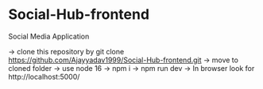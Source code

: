 # Social-Hub-frontend
Social Media Application 

-> clone this repository by git clone https://github.com/Ajayyadav1999/Social-Hub-frontend.git
-> move to cloned folder
-> use node 16
-> npm i
-> npm run dev
-> In browser look for http://localhost:5000/

